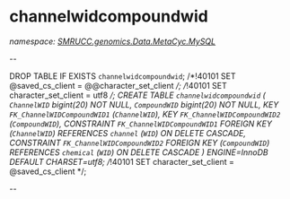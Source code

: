 ﻿# channelwidcompoundwid
_namespace: [SMRUCC.genomics.Data.MetaCyc.MySQL](./index.md)_

--
 
 DROP TABLE IF EXISTS `channelwidcompoundwid`;
 /*!40101 SET @saved_cs_client = @@character_set_client */;
 /*!40101 SET character_set_client = utf8 */;
 CREATE TABLE `channelwidcompoundwid` (
 `ChannelWID` bigint(20) NOT NULL,
 `CompoundWID` bigint(20) NOT NULL,
 KEY `FK_ChannelWIDCompoundWID1` (`ChannelWID`),
 KEY `FK_ChannelWIDCompoundWID2` (`CompoundWID`),
 CONSTRAINT `FK_ChannelWIDCompoundWID1` FOREIGN KEY (`ChannelWID`) REFERENCES `channel` (`WID`) ON DELETE CASCADE,
 CONSTRAINT `FK_ChannelWIDCompoundWID2` FOREIGN KEY (`CompoundWID`) REFERENCES `chemical` (`WID`) ON DELETE CASCADE
 ) ENGINE=InnoDB DEFAULT CHARSET=utf8;
 /*!40101 SET character_set_client = @saved_cs_client */;
 
 --





